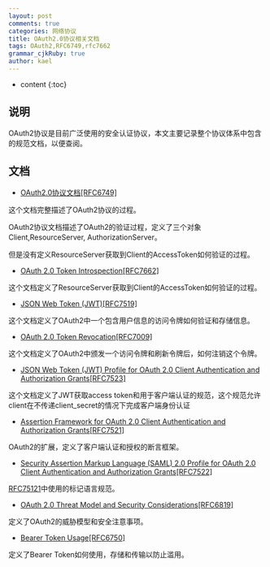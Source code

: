 ```yaml
---
layout: post
comments: true
categories: 网络协议
title: OAuth2.0协议相关文档
tags: OAuth2,RFC6749,rfc7662
grammar_cjkRuby: true
author: kael
---
```


* content
{:toc}


## 说明

OAuth2协议是目前广泛使用的安全认证协议，本文主要记录整个协议体系中包含的规范文档，以便查阅。

## 文档

* [OAuth2.0协议文档[RFC6749]](https://tools.ietf.org/html/rfc6749)

这个文档完整描述了OAuth2协议的过程。

OAuth2协议文档描述了OAuth2的验证过程，定义了三个对象Client,ResourceServer, AuthorizationServer。

但是没有定义ResourceServer获取到Client的AccessToken如何验证的过程。

* [OAuth 2.0 Token Introspection[RFC7662]](https://tools.ietf.org/html/rfc7662)

这个文档定义了ResourceServer获取到Client的AccessToken如何验证的过程。

* [JSON Web Token (JWT)[RFC7519]](https://tools.ietf.org/html/rfc7519)

这个文档定义了OAuth2中一个包含用户信息的访问令牌如何验证和存储信息。

* [OAuth 2.0 Token Revocation[RFC7009]](https://tools.ietf.org/html/rfc7009)

这个文档定义了OAuth2中颁发一个访问令牌和刷新令牌后，如何注销这个令牌。

* [JSON Web Token (JWT) Profile for OAuth 2.0 Client Authentication and Authorization Grants[RFC7523]](https://tools.ietf.org/html/rfc7523)

这个文档定义了JWT获取access token和用于客户端认证的规范，这个规范允许client在不传递client_secret的情况下完成客户端身份认证

* [Assertion Framework for OAuth 2.0 Client Authentication and Authorization Grants[RFC7521]](https://tools.ietf.org/html/rfc7521)

OAuth2的扩展，定义了客户端认证和授权的断言框架。

* [Security Assertion Markup Language (SAML) 2.0 Profile for OAuth 2.0 Client Authentication and Authorization Grants[RFC7522]](https://tools.ietf.org/html/rfc7522)

[RFC75121](https://tools.ietf.org/html/rfc7521)中使用的标记语言规范。

* [OAuth 2.0 Threat Model and Security Considerations[RFC6819]](https://tools.ietf.org/html/rfc6819)

定义了OAuth2的威胁模型和安全注意事项。

* [Bearer Token Usage[RFC6750]](https://tools.ietf.org/html/rfc6750)

定义了Bearer Token如何使用，存储和传输以防止滥用。
